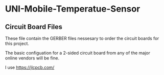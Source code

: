 # UNI-Mobile-Temperatue-Sensor
## Circuit Board Files

These file contain the GERBER files nessesary to order the circuit boards for this project.

The basic configuation for a 2-sided circuit board from any of the major online vendors will be fine.

I use https://jlcpcb.com/

